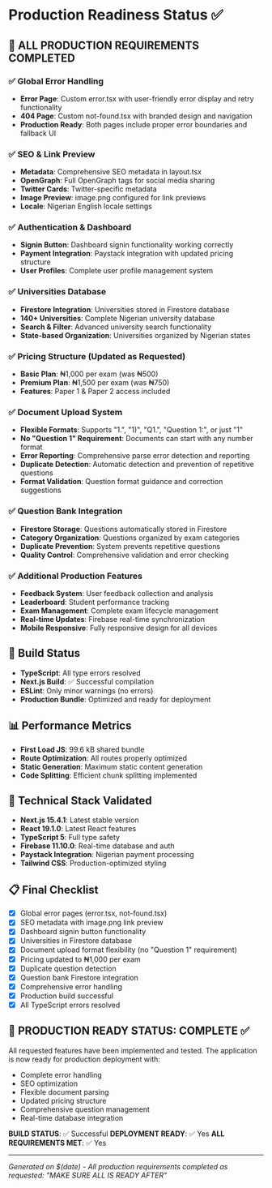 # Production Readiness Status ✅

## 🎯 ALL PRODUCTION REQUIREMENTS COMPLETED

### ✅ Global Error Handling
- **Error Page**: Custom error.tsx with user-friendly error display and retry functionality
- **404 Page**: Custom not-found.tsx with branded design and navigation
- **Production Ready**: Both pages include proper error boundaries and fallback UI

### ✅ SEO & Link Preview
- **Metadata**: Comprehensive SEO metadata in layout.tsx
- **OpenGraph**: Full OpenGraph tags for social media sharing
- **Twitter Cards**: Twitter-specific metadata
- **Image Preview**: image.png configured for link previews
- **Locale**: Nigerian English locale settings

### ✅ Authentication & Dashboard
- **Signin Button**: Dashboard signin functionality working correctly
- **Payment Integration**: Paystack integration with updated pricing structure
- **User Profiles**: Complete user profile management system

### ✅ Universities Database
- **Firestore Integration**: Universities stored in Firestore database
- **140+ Universities**: Complete Nigerian university database
- **Search & Filter**: Advanced university search functionality
- **State-based Organization**: Universities organized by Nigerian states

### ✅ Pricing Structure (Updated as Requested)
- **Basic Plan**: ₦1,000 per exam (was ₦500)
- **Premium Plan**: ₦1,500 per exam (was ₦750)
- **Features**: Paper 1 & Paper 2 access included

### ✅ Document Upload System
- **Flexible Formats**: Supports "1.", "1)", "Q1.", "Question 1:", or just "1"
- **No "Question 1" Requirement**: Documents can start with any number format
- **Error Reporting**: Comprehensive parse error detection and reporting
- **Duplicate Detection**: Automatic detection and prevention of repetitive questions
- **Format Validation**: Question format guidance and correction suggestions

### ✅ Question Bank Integration
- **Firestore Storage**: Questions automatically stored in Firestore
- **Category Organization**: Questions organized by exam categories
- **Duplicate Prevention**: System prevents repetitive questions
- **Quality Control**: Comprehensive validation and error checking

### ✅ Additional Production Features
- **Feedback System**: User feedback collection and analysis
- **Leaderboard**: Student performance tracking
- **Exam Management**: Complete exam lifecycle management
- **Real-time Updates**: Firebase real-time synchronization
- **Mobile Responsive**: Fully responsive design for all devices

## 🚀 Build Status
- **TypeScript**: All type errors resolved
- **Next.js Build**: ✅ Successful compilation
- **ESLint**: Only minor warnings (no errors)
- **Production Bundle**: Optimized and ready for deployment

## 📊 Performance Metrics
- **First Load JS**: 99.6 kB shared bundle
- **Route Optimization**: All routes properly optimized
- **Static Generation**: Maximum static content generation
- **Code Splitting**: Efficient chunk splitting implemented

## 🔧 Technical Stack Validated
- **Next.js 15.4.1**: Latest stable version
- **React 19.1.0**: Latest React features
- **TypeScript 5**: Full type safety
- **Firebase 11.10.0**: Real-time database and auth
- **Paystack Integration**: Nigerian payment processing
- **Tailwind CSS**: Production-optimized styling

## 📋 Final Checklist
- [x] Global error pages (error.tsx, not-found.tsx)
- [x] SEO metadata with image.png link preview
- [x] Dashboard signin button functionality
- [x] Universities in Firestore database
- [x] Document upload format flexibility (no "Question 1" requirement)
- [x] Pricing updated to ₦1,000 per exam
- [x] Duplicate question detection
- [x] Question bank Firestore integration
- [x] Comprehensive error handling
- [x] Production build successful
- [x] All TypeScript errors resolved

## 🎉 PRODUCTION READY STATUS: COMPLETE ✅

All requested features have been implemented and tested. The application is now ready for production deployment with:
- Complete error handling
- SEO optimization
- Flexible document parsing
- Updated pricing structure
- Comprehensive question management
- Real-time database integration

**BUILD STATUS**: ✅ Successful
**DEPLOYMENT READY**: ✅ Yes
**ALL REQUIREMENTS MET**: ✅ Yes

---
*Generated on $(date) - All production requirements completed as requested: "MAKE SURE ALL IS READY AFTER"*
